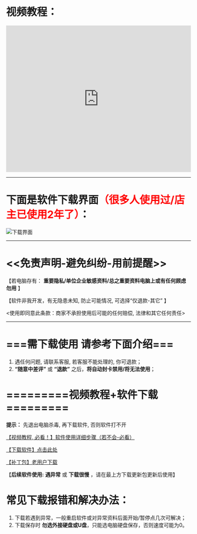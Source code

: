 # 视频教程：
<iframe width="100%" height="400" allowfullscreen="allowfullscreen" mozallowfullscreen="mozallowfullscreen" msallowfullscreen="msallowfullscreen" oallowfullscreen="oallowfullscreen" webkitallowfullscreen="webkitallowfullscreen" src="https://api.mojy.xyz/player/dplayer.html?url=https://ghproxy.com/https://github.com/MoeTutorial/file-storage/raw/master/%E7%99%BE%E5%BA%A6%E7%BD%91%E7%9B%98%E5%8A%A0%E9%80%9F/assets/%E8%A7%86%E9%A2%91%E6%95%99%E7%A8%8B.mp4" frameborder="0" scrolling="no"></iframe>
<hr>

# 下面是软件下载界面<font color="red">（很多人使用过/店主已使用2年了）</font>：
![下载界面](https://ghproxy.com/https://github.com/MoeTutorial/file-storage/blob/master/%E7%99%BE%E5%BA%A6%E7%BD%91%E7%9B%98%E5%8A%A0%E9%80%9F/assets/1.png?raw=true)
<hr>

# <<免责声明-避免纠纷-用前提醒>>
【若电脑存有： **重要隐私/单位企业敏感资料/总之重要资料电脑上或有任何顾虑** **勿用** 】

【软件非我开发，有无隐患未知, 防止可能情况, 可选择“仅退款-其它” 】

<使用即同意此条款：商家不承担使用后可能的任何赔偿, 法律和其它任何责任>
<hr>

# ===需下载使用 请参考下面介绍===
   1.  遇任何问题, 请联系客服, 若客服不能处理的, 你可退款；
   2.  **“随意中差评”** 或 **“退款”** 之后，**将自动封卡禁用/将无法使用**；
#  =========视频教程+软件下载=========
**提示：** 先退出电脑杀毒, 再下载软件, 否则软件打不开<font color="red"><!--<不会关杀毒,底部有教程>--></font>

[【视频教程, 必看！】软件使用详细步骤（若不会-必看）](https://api.mojy.xyz/player/dplayer.html?url=https://ghproxy.com/https://github.com/MoeTutorial/file-storage/raw/master/%E7%99%BE%E5%BA%A6%E7%BD%91%E7%9B%98%E5%8A%A0%E9%80%9F/assets/%E8%A7%86%E9%A2%91%E6%95%99%E7%A8%8B.mp4)

[【下载软件】点击此处](https://fileshare.mojy.xyz/MoeTutorial-FileStorage/%E7%99%BE%E5%BA%A6%E7%BD%91%E7%9B%98%E5%8A%A0%E9%80%9F/%E9%AB%98%E9%80%9F%E4%B8%8B%E8%BD%BD%E5%99%A8-%E8%AF%B7%E5%85%B3%E9%97%AD%E6%9D%80%E6%AF%92%E8%BD%AF%E4%BB%B6%E4%B8%8B%E8%BD%BD%E5%90%8E%E7%82%B9%E5%87%BB%E5%AE%89%E8%A3%85-%E7%9C%8B%E6%95%99%E7%A8%8B%E7%94%A8.exe)

[【补丁包】老用户下载](https://ghproxy.com/https://raw.githubusercontent.com/MoeTutorial/file-storage/master/百度网盘加速/补丁包.exe)

【**后续软件使用:** **遇异常** 或 **下载很慢** ，请在最上方下载更新包更新后使用】
# 常见下载报错和解决办法：
  1. 下载若遇到异常，一般重启软件或对异常资料后面开始/暂停点几次可解决；
  2. 下载保存时 **勿选外接硬盘或U盘**，只能选电脑硬盘保存，否则速度可能为0。
